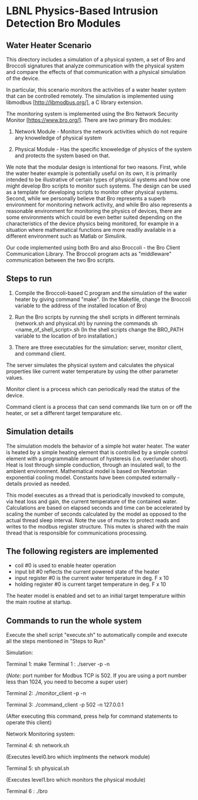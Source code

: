 LBNL Physics-Based Intrusion Detection Bro Modules
================================================== 

Water Heater Scenario
---------------------

This directory includes a simulation of a physical system, a set of Bro and Broccoli signatures that analyze communication with the physical system and compare the effects of that communication with a physical simulation of the device.

In particular, this scenario monitors the activities of a water heater system that can be controlled remotely.  The simulation is implemented using libmodbus [http://libmodbus.org/], a C library extension.

The monitoring system is implemented using the Bro Network Security Monitor [https://www.bro.org/].  There are two primary Bro modules:

1. Network Module - Monitors the network activities which do not require any knoweledge of physical system

2. Physical Module - Has the specific knoweledge of physics of the system and protects the system based on that.

We note that the modular design is intentional for two reasons.  First, while the water heater example is potentially useful on its own, it is primarily intended to be illustrative of certain types of physical systems and how one might develop Bro scripts to monitor such systems.  The design can be used as a template for developing scripts to monitor other physical systems.  Second, while we personally believe that Bro represents a superb environment for monitoring network activity, and while Bro also represents a reasonable environment for monitoring the physics of devices, there are some environments which could be even better suited depending on the characteristics of the device physics being monitored, for example in a situation where mathematical functions are more readily available in a different environment such as Matlab or Simulink.

Our code implemented using both Bro and also Broccoli - the Bro Client Communication Library.  The Broccoli program acts as "middleware" communication between the two Bro scripts.

Steps to run 
------------

1. Compile the Broccoli-based C program and the simulation of the water heater by giving command "make". (In the Makefile, change the Broccoli variable to the address of the installed location of Bro)

2. Run the Bro scripts by running the shell scripts in different terminals (network.sh and physical.sh) by running the commands sh <name_of_shell_script>.sh (In the shell scripts change the BRO_PATH variable to the location of bro installation.)

3. There are three executables for the simulation: server, monitor client, and command client.

The server simulates the physical system and calculates the physical properties like current water temperature by using the other parameter values.

Monitor client is a process which can periodically read the status of the device.

Command client is a process that can send commands like turn on or off the heater, or set a different target temparature etc.

Simulation details
------------------

The simulation models the behavior of a simple hot water heater.  The water is heated by a simple heating element that is controlled by a simple control element with a programmable amount of hysteresis (i.e. over/under shoot).  Heat is lost through simple conduction, through an insulated wall, to the ambient environment.  Mathematical model is based on Newtonian exponential cooling model.  Constants have been computed externally - details provied as needed.

This model executes as a thread that is periodically inovoked to compute, via heat loss and gain, the current temperature of the contained water.  Calculations are based on elapsed seconds and time can be accelerated by scaling the number of seconds calculated by the model as opposed to the actual thread sleep interval.  Note the use of mutex to protect reads and writes to the modbus register structure. This mutex is shared with the main thread that is responsible for communications processing.


The following registers are implemented
---------------------------------------

- coil #0 is used to enable heater operation 
- input bit #0 reflects the current powered state of the heater 
- input register #0 is the current water temperature in deg. F x 10 
- holding register #0 is current target temperature in deg. F x 10

The heater model is enabled and set to an initial target temperature within the main routine at startup.


Commands to run the whole system
--------------------------------

Execute the shell script "execute.sh" to automatically compile and execute all the steps mentioned in "Steps to Run"

Simulation:

Terminal 1: make 
Terminal 1 : ./server -p <port number> -n <ip address>   

(*Note:* port number for Modbus TCP is 502. If you are using a port number less than 1024, you need to become a super user)

Terminal 2: ./monitor_client -p <port number> -n <ip address>

Terminal 3: ./command_client -p 502 -n 127.0.0.1 

(After executing this command, press help for command statements to operate this client)

Network Monitoring system:

Terminal 4: sh network.sh 

(Executes level0.bro which implments the network module)

Terminal 5: sh physical.sh  

(Executes level1.bro which monitors the physical module)

Terminal 6 : ./bro
